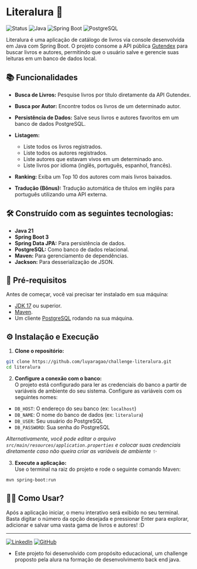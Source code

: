 # Literalura 📖

![Status](https://img.shields.io/badge/status-concluído-green.svg)
![Java](https://img.shields.io/badge/Java-21-orange?logo=java&logoColor=white)
![Spring Boot](https://img.shields.io/badge/Spring%20Boot-3.0-brightgreen?logo=springboot&logoColor=white)
![PostgreSQL](https://img.shields.io/badge/PostgreSQL-17-blue?logo=postgresql&logoColor=white)


Literalura é uma aplicação de catálogo de livros via console desenvolvida em Java com Spring Boot. O projeto consome a API pública [Gutendex](https://gutendex.com/) para buscar livros e autores, permitindo que o usuário salve e gerencie suas leituras em um banco de dados local.

## 📚 Funcionalidades

- **Busca de Livros:** Pesquise livros por título diretamente da API Gutendex.

- **Busca por Autor:** Encontre todos os livros de um determinado autor.

- **Persistência de Dados:** Salve seus livros e autores favoritos em um banco de dados PostgreSQL.

- **Listagem:**
    - Liste todos os livros registrados.
    - Liste todos os autores registrados.
    - Liste autores que estavam vivos em um determinado ano.
    - Liste livros por idioma (inglês, português, espanhol, francês).
- **Ranking:** Exiba um Top 10 dos autores com mais livros baixados.
- **Tradução (Bônus):** Tradução automática de títulos em inglês para português utilizando uma API externa.

## 🛠️ Construído com as seguintes tecnologias:

- **Java 21**
- **Spring Boot 3**
- **Spring Data JPA:** Para persistência de dados.
- **PostgreSQL:** Como banco de dados relacional.
- **Maven:** Para gerenciamento de dependências.
- **Jackson:** Para desserialização de JSON.

## 🔧 Pré-requisitos

Antes de começar, você vai precisar ter instalado em sua máquina:
- [JDK 17](https://www.oracle.com/java/technologies/javase/jdk17-archive-downloads.html) ou superior.
- [Maven](https://maven.apache.org/download.cgi).
- Um cliente [PostgreSQL](https://www.postgresql.org/download/) rodando na sua máquina.

## ⚙️ Instalação e Execução

1. **Clone o repositório:**

```bash
git clone https://github.com/luyaragao/challenge-literalura.git
cd literalura
```

2. **Configure a conexão com o banco:**  
   O projeto está configurado para ler as credenciais do banco a partir de variáveis de ambiente do seu sistema. Configure as variáveis com os seguintes nomes:

- `DB_HOST`: O endereço do seu banco (ex: `localhost`)
- `DB_NAME`: O nome do banco de dados (ex: `literalura`)
- `DB_USER`: Seu usuário do PostgreSQL
- `DB_PASSWORD`: Sua senha do PostgreSQL

*Alternativamente, você pode editar o arquivo `src/main/resources/application.properties` e colocar suas credenciais diretamente caso não queira criar as variáveis de ambiente ✨*

3. **Execute a aplicação:**  
   Use o terminal na raiz do projeto e rode o seguinte comando Maven:

```bash
mvn spring-boot:run
```

## 👩‍💻 Como Usar? 

Após a aplicação iniciar, o menu interativo será exibido no seu terminal. Basta digitar o número da opção desejada e pressionar Enter para explorar, adicionar e salvar uma vasta gama de livros e autores! :D

---

[![LinkedIn](https://img.shields.io/badge/LinkedIn-blue?logo=linkedin)](https://www.linkedin.com/in/luy-aragao/)
[![GitHub](https://img.shields.io/badge/GitHub-black?logo=github)](https://github.com/luyaragao)


- Este projeto foi desenvolvido com propósito educacional, um challenge proposto pela alura na formação de desenvolvimento back end java.
